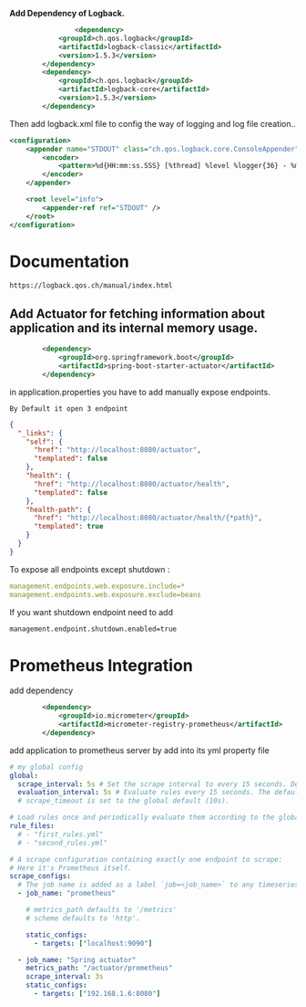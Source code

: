 **Add Dependency of Logback.**

```xml
                <dependency>
			<groupId>ch.qos.logback</groupId>
			<artifactId>logback-classic</artifactId>
			<version>1.5.3</version>
		</dependency>
		<dependency>
			<groupId>ch.qos.logback</groupId>
			<artifactId>logback-core</artifactId>
			<version>1.5.3</version>
		</dependency>
```

Then add logback.xml file to config the way of logging and log file creation..

```xml
<configuration>
    <appender name="STDOUT" class="ch.qos.logback.core.ConsoleAppender">
        <encoder>
            <pattern>%d{HH:mm:ss.SSS} [%thread] %level %logger{36} - %msg%n</pattern>
        </encoder>
    </appender>

    <root level="info">
        <appender-ref ref="STDOUT" />
    </root>
</configuration>
```

# Documentation

    https://logback.qos.ch/manual/index.html

## Add Actuator for fetching information about application and its internal memory usage.

```xml
		<dependency>
			<groupId>org.springframework.boot</groupId>
			<artifactId>spring-boot-starter-actuator</artifactId>
		</dependency>
```

in application.properties you have to add manually expose endpoints.

    By Default it open 3 endpoint

```json
{
  "_links": {
    "self": {
      "href": "http://localhost:8080/actuator",
      "templated": false
    },
    "health": {
      "href": "http://localhost:8080/actuator/health",
      "templated": false
    },
    "health-path": {
      "href": "http://localhost:8080/actuator/health/{*path}",
      "templated": true
    }
  }
}
```

To expose all endpoints except shutdown :

```yml
management.endpoints.web.exposure.include=*
management.endpoints.web.exposure.exclude=beans
```

If you want shutdown endpoint need to add

```xml
management.endpoint.shutdown.enabled=true
```

# Prometheus Integration

add dependency

```xml
		<dependency>
			<groupId>io.micrometer</groupId>
			<artifactId>micrometer-registry-prometheus</artifactId>
		</dependency>
```

add application to prometheus server by add into its yml property file

```yaml
# my global config
global:
  scrape_interval: 5s # Set the scrape interval to every 15 seconds. Default is every 1 minute.
  evaluation_interval: 5s # Evaluate rules every 15 seconds. The default is every 1 minute.
  # scrape_timeout is set to the global default (10s).

# Load rules once and periodically evaluate them according to the global 'evaluation_interval'.
rule_files:
  # - "first_rules.yml"
  # - "second_rules.yml"

# A scrape configuration containing exactly one endpoint to scrape:
# Here it's Prometheus itself.
scrape_configs:
  # The job name is added as a label `job=<job_name>` to any timeseries scraped from this config.
  - job_name: "prometheus"

    # metrics_path defaults to '/metrics'
    # scheme defaults to 'http'.

    static_configs:
      - targets: ["localhost:9090"]

  - job_name: "Spring actuator"
    metrics_path: "/actuator/prometheus"
    scrape_interval: 3s
    static_configs:
      - targets: ["192.168.1.6:8080"]
```
